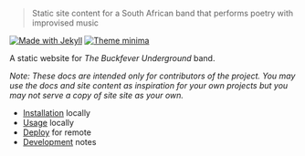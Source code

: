 > Static site content for a South African band that performs poetry with improvised music

[![Made with Jekyll](https://img.shields.io/badge/jekyll-3.8.5-blue.svg)](https://jekyllrb.com)
[![Theme minima](https://img.shields.io/badge/theme-minima-blue.svg)](https://github.com/jekyll/minina)

A static website for _The Buckfever Underground_ band.

_Note: These docs are intended only for contributors of the project. You may use the docs and site content as inspiration for your own projects but you may not serve a copy of site site as your own._

- [Installation](installation) locally
- [Usage](usage) locally
- [Deploy](deploy) for remote
- [Development](development) notes
